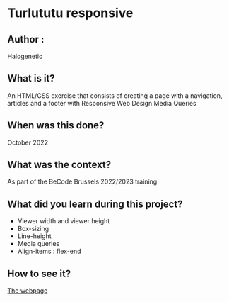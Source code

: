# Turlututu responsive

## Author :
Halogenetic

## What is it?
An HTML/CSS exercise that consists of creating a page with a navigation, articles and a footer with Responsive Web Design Media Queries

## When was this done?
October 2022

## What was the context?
As part of the BeCode Brussels 2022/2023 training

## What did you learn during this project?
- Viewer width and viewer height
- Box-sizing
- Line-height
- Media queries
- Align-items : flex-end

## How to see it?
[The webpage](http://htmlpreview.github.io/?https://github.com/Halogenetic/turlututu-responsive/blob/master/index.html)
